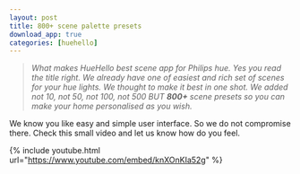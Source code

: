 ```yaml
---
layout: post
title: 800+ scene palette presets
download_app: true
categories: [huehello]
---
```


> *What makes HueHello best scene app for Philips hue. Yes you read the title
> right. We already have one of easiest and rich set of scenes for your hue
> lights. We thought to make it best in one shot. We added not 10, not 50, not
> 100, not 500 BUT ***800+*** scene presets so you can make your home personalised
> as you wish.*

We know you like easy and simple user interface. So we do not compromise there.
Check this small video and let us know how do you feel.

{% include youtube.html url="https://www.youtube.com/embed/knXOnKIa52g" %}
